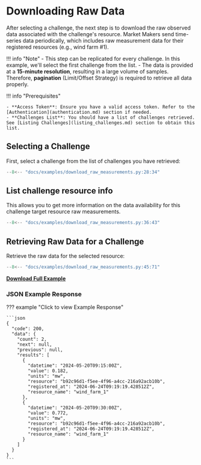 # Downloading Raw Data

After selecting a challenge, the next step is to download the raw observed data associated with the challenge's resource. Market Makers send time-series data periodically, which includes raw measurement data for their registered resources (e.g., wind farm #1).

!!! info "Note"
    - This step can be replicated for every challenge. In this example, we'll select the first challenge from the list.
    - The data is provided at a **15-minute resolution**, resulting in a large volume of samples. Therefore, **pagination** (Limit/Offset Strategy) is required to retrieve all data properly.

!!! info "Prerequisites"

    - **Access Token**: Ensure you have a valid access token. Refer to the [Authentication](authentication.md) section if needed.
    - **Challenges List**: You should have a list of challenges retrieved. See [Listing Challenges](listing_challenges.md) section to obtain this list.

## Selecting a Challenge

First, select a challenge from the list of challenges you have retrieved:

```python title="download_raw_measurements.py"
--8<-- "docs/examples/download_raw_measurements.py:28:34"
```

## List challenge resource info

This allows you to get more information on the data availability for this challenge target resource raw measurements.


```python title="download_raw_measurements.py"
--8<-- "docs/examples/download_raw_measurements.py:36:43"
```


## Retrieving Raw Data for a Challenge

Retrieve the raw data for the selected resource:

```python title="download_raw_measurements.py"
--8<-- "docs/examples/download_raw_measurements.py:45:71"
```

<a href="../examples/download_raw_measurements.py" download="download_raw_measurements.py"><b>Download Full Example</b></a>


### JSON Example Response 
??? example "Click to view Example Response"

    ```json
    {
      "code": 200,
      "data": {
        "count": 2,
        "next": null,
        "previous": null,
        "results": [
          {
            "datetime": "2024-05-20T09:15:00Z",
            "value": 0.182,
            "units": "mw",
            "resource": "b92c96d1-f5ee-4f96-a4cc-216a92acb10b",
            "registered_at": "2024-06-24T09:19:19.428512Z",
            "resource_name": "wind_farm_1"
          },
          {
            "datetime": "2024-05-20T09:30:00Z",
            "value": 0.772,
            "units": "mw",
            "resource": "b92c96d1-f5ee-4f96-a4cc-216a92acb10b",
            "registered_at": "2024-06-24T09:19:19.428512Z",
            "resource_name": "wind_farm_1"
          }
        ]
      }
    }
    ```